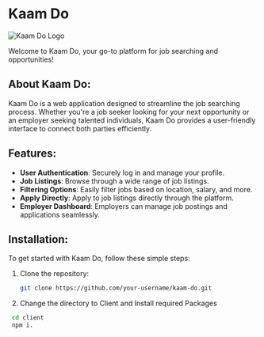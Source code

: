 # Kaam Do 

![Kaam Do Logo](https://github.com/PatilHarshh/Kaam-Do/blob/main/client/src/assets/banner.png)

Welcome to Kaam Do, your go-to platform for job searching and opportunities!

## About Kaam Do:

Kaam Do is a web application designed to streamline the job searching process. Whether you're a job seeker looking for your next opportunity or an employer seeking talented individuals, Kaam Do provides a user-friendly interface to connect both parties efficiently.

## Features:

- **User Authentication**: Securely log in and manage your profile.
- **Job Listings**: Browse through a wide range of job listings.
- **Filtering Options**: Easily filter jobs based on location, salary, and more.
- **Apply Directly**: Apply to job listings directly through the platform.
- **Employer Dashboard**: Employers can manage job postings and applications seamlessly.

## Installation:

To get started with Kaam Do, follow these simple steps:

1. Clone the repository:
   ```bash
   git clone https://github.com/your-username/kaam-do.git
2. Change the directory to Client and Install required Packages
  ```bash
   cd client
   npm i.




 
